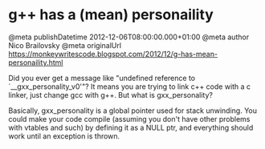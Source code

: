 # g++ has a (mean) personaility

@meta publishDatetime 2012-12-06T08:00:00.000+01:00
@meta author Nico Brailovsky
@meta originalUrl https://monkeywritescode.blogspot.com/2012/12/g-has-mean-personaility.html

Did you ever get a message like "undefined reference to `\_\_gxx\_personality\_v0'"? It means you are trying to link c++ code with a c linker, just change gcc with g++. But what is gxx\_personality?

Basically, gxx\_personality is a global pointer used for stack unwinding. You could make your code compile (assuming you don't have other problems with vtables and such) by defining it as a NULL ptr, and everything should work until an exception is thrown.

